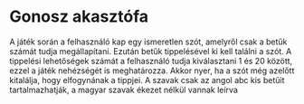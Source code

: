 # Gonosz akasztófa

A játék során a felhasználó kap egy ismeretlen szót, amelyről csak a betűk számát tudja megállapítani. Ezután 
betűk tippelésével ki kell találni a szót. A tippelési lehetőségek számát a felhasználó tudja kiválasztani 1 és 20 között, 
ezzel a játék nehézségét is meghatározza. Akkor nyer, ha a szót még azelőtt kitalálja, hogy elfogynának a tippjei. A 
szavak csak az angol abc kis betűit tartalmazhatják, a magyar szavak ékezet nélkül vannak leírva
